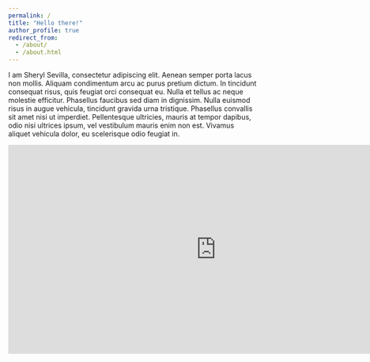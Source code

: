 ```yaml
---
permalink: /
title: "Hello there!"
author_profile: true
redirect_from: 
  - /about/
  - /about.html
---
```


I am Sheryl Sevilla, consectetur adipiscing elit. Aenean semper porta lacus non mollis. Aliquam condimentum arcu ac purus pretium dictum. In tincidunt consequat risus, quis feugiat orci consequat eu. Nulla et tellus ac neque molestie efficitur. Phasellus faucibus sed diam in dignissim. Nulla euismod risus in augue vehicula, tincidunt gravida urna tristique. Phasellus convallis sit amet nisi ut imperdiet. Pellentesque ultricies, mauris at tempor dapibus, odio nisi ultrices ipsum, vel vestibulum mauris enim non est. Vivamus aliquet vehicula dolor, eu scelerisque odio feugiat in.

<!-- <iframe src="https://docs.google.com/forms/d/e/1FAIpQLSfxEXxQgsWvXIWL4KCpSIHRTX4XE2KgP92qMQ33tf0Fr5raLA/viewform?embedded=true" width="640" height="422" frameborder="0" marginheight="0" marginwidth="0">Loading…</iframe> -->

<div class="google-form-container">
    <iframe src="https://docs.google.com/forms/d/e/1FAIpQLSfxEXxQgsWvXIWL4KCpSIHRTX4XE2KgP92qMQ33tf0Fr5raLA/viewform?embedded=true" width="840" height="422" frameborder="0" marginheight="0" marginwidth="0">Loading…</iframe>
</div>